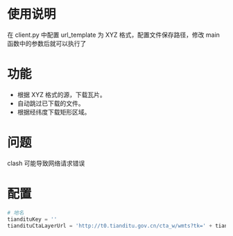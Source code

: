 # 使用说明
在 client.py 中配置 url_template 为 XYZ 格式，配置文件保存路径，修改 main 函数中的参数后就可以执行了

# 功能
- 根据 XYZ 格式的源，下载瓦片。
- 自动跳过已下载的文件。
- 根据经纬度下载矩形区域。


# 问题
clash 可能导致网络请求错误

# 配置
```python
# 地名
tiandituKey = ''
tiandituCtaLayerUrl = 'http://t0.tianditu.gov.cn/cta_w/wmts?tk=' + tiandituKey + '&layer=cta&style=default&tilematrixset=w&Service=WMTS&Request=GetTile&Version=1.0.0&Format=tiles&TileMatrix={z}&TileCol={x}&TileRow={y}'

```
